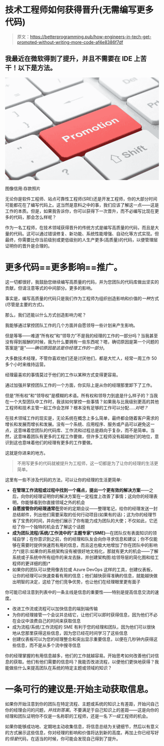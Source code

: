 # 技术工程师如何获得晋升(无需编写更多代码)

> 原文：<https://betterprogramming.pub/how-engineers-in-tech-get-promoted-without-writing-more-code-af4e8386f7df>

## 我最近在微软得到了提升，并且不需要在 IDE 上苦干！以下是方法。

![](img/ebde8267c2c17ce541b22c7c64a49732.png)

图像信用:存款照片

无论你是软件工程师、站点可靠性工程师(SRE)还是开发工程师，你的大部分时间可能都花在了编写代码上。这当然是意料之中的事，我们应该了解这一点——这是工作的本质。但是，如果我告诉你，你可以获得下一次晋升，而不必编写比现在更多的代码，那会怎么样呢？

作为一名工程师，在技术领域获得晋升的传统方式是编写高质量的代码，而且是大量的代码。这可以通过错误修复、新功能、系统性能增强、自动化等方式实现。但最终，你需要比你当前级别或更低级别的人生产更多(高质量)的代码，以便管理层证明你的晋升是合理的。

# **更多代码==更多影响==推广。**

这一切都很好，我鼓励您继续编写高质量的代码，并为您团队的代码库做出坚实的贡献，但请注意等式的中间部分。更多的影响。

事实是，编写高质量的代码只是我们作为工程师为组织创造影响和价值的*一种*方式(尽管是主要的方式)。

那么，我们还能以什么方式创造影响力呢？

我能够通过掌控团队工作的几个方面并自愿领导一些计划来产生影响。

但是等等——难道“所有权”和“领导力”不是我的经理的工作的一部分吗？当我甚至没有得到报酬的时候，我为什么要拥有一些东西呢？嗯，确切原因是第一个问题的答案是“是”——*确切原因是这是你经理工作的一部分*。

大多数技术经理，不管你喜欢他们还是讨厌他们，都是大忙人，经常一周工作 50 多个小时来维持运营。

经理最喜欢的事情莫过于他们的工作以某种方式变得更容易。

通过加强并掌控团队工作的一个方面，你实际上是从你的经理那里卸下了工作。

但是“所有权”和“领导权”是模糊的术语。所有权和领导力到底是什么样子的？当我在一个大型团队中工作时，我该如何掌控一些事情？如果我与比我级别更高的其他工程师和技术主管一起工作会怎样？根本没有足够的工作可以分配…..*对吧？*

在技术领域工作的现实是，无论系统在概念上多么简单，最终都会随着客户需求的增长和发展而增长和发展。没有一个系统、应用程序、服务或产品可以避免这一点，这意味着您团队的代码库、工作流和过程总是趋向于复杂，而不是简单。当然，这意味着团队有更多的工程工作要做，但许多工程师没有超越他们的地位，意识到这也意味着他们的经理有更多的工作要做。

这就是你进来的地方。

> 不用写更多的代码就被提升为工程师，这一切都是为了让你的经理的生活更简单。

这里有一些不涉及代码的方法，可以让你的经理的生活更简单:

*   **在管理工作流程或过程中找到一个痛点，提出一个更有效的解决方案**——之后，向你的经理证明你的解决方案在一定程度上改善了事情；这向你的经理表明，你能够看到你直接领域之外的机会
*   **自愿接管你的经理通常在**旁听的定期会议——整理笔记，给你的经理发送一封总结邮件，列出他们需要采取的任何行动项目(如果有的话)；这为你的经理节省了宝贵的时间，并向他们展示了你有能力成为团队的大使；不仅如此，它还给了你一个独特的机会去了解这个话题
*   **成为团队流程/系统/工作流中的“主题专家”(SME)**—在团队仅有表面知识的领域自学；在你意识到之前，你的经理和队友会向你寻求信息和建议；你不仅能够在需要时提供快速而有用的信息，而且这也极大地增加了你在团队中的影响力*(提示:如果你的系统架构没有被很好地文档化，那就有更大的机会——了解系统或子系统中所有组件的来龙去脉，并创建架构图:给领导层的简化图和给工程师的更详细的图)*
*   如果你的团队可以使用像吉拉或 Azure DevOps 这样的工具，创建仪表板，让你的经理可以快速查看有用的信息；他们越快获得准确的信息，就能越快做出明智的决定，这给了他们竞争优势，也让他们在经理眼里更有面子

你可能已经注意到列表中的一条主线是信息的重要性——特别是提高信息交流的速度。

*   改进工作流或流程可以加快信息的端到端传输
*   为你的经理接管一个会议并总结它，让他们可以即时获得信息，因为他们不必在会议中浪费自己的时间来获取信息
*   成为流程/系统/工作流程的 SME 有利于您的经理和团队，因为他们可以很快地从您那里获得这些信息，因为您已经花时间学习了这些信息
*   创建仪表板可以为您的经理整合和突出显示重要信息，以便在几秒钟内获得这些信息，而不是从多个流中搜寻信息

你的经理掌握的有用信息越多，他们的工作就越容易。开始思考如何改善他们对信息的获取。他们有他们需要的信息吗？我能否改进流程，以便他们更快地获得？我能做些什么来提高团队在系统的特定主题或领域的知识？

# 一条可行的建议是:开始主动获取信息。

如果你开始注意到你的团队在特定流程、主题或系统的知识上有差距，开始问自己你的经理会问的问题，*并找到答案*。不要满足于自己知识上的差距——这是向你的经理和团队证明你不仅是一名称职的工程师，还是一名*下一级*工程师的机会。

如果你能够成功地、定期地主动收集信息，将信息总结为关键细节，然后以有意义的方式展示这些信息，你对经理的影响和价值将达到新的高度。再加上你已经写好的*恒星*代码，在适当的时候，你可能会发现自己得到了提升。